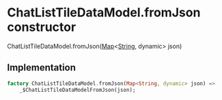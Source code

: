 


# ChatListTileDataModel.fromJson constructor







ChatListTileDataModel.fromJson([Map](https://api.flutter.dev/flutter/dart-core/Map-class.html)&lt;[String](https://api.flutter.dev/flutter/dart-core/String-class.html), dynamic> json)





## Implementation

```dart
factory ChatListTileDataModel.fromJson(Map<String, dynamic> json) =>
    _$ChatListTileDataModelFromJson(json);
```







